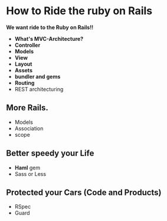 How to Ride the ruby on Rails
==================
**We want ride to the Ruby on Rails!!**

* **What's MVC-Architecture?**
* **Controller**
* **Models**
* **View**
 * **Layout**
 * **Assets**
* **bundler and gems**
* **Routing**
 * REST architecturing

## More Rails.

* Models
 * Association
 * scope

## Better speedy your Life

* **Haml** gem
* Sass or Less

## Protected your Cars (Code and Products)

* RSpec
* Guard
